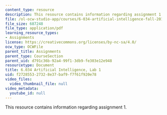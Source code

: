 ```yaml
---
content_type: resource
description: This resource contains information regarding assignment 1.
file: /ol-ocw-studio-app/courses/6-034-artificial-intelligence-fall-2010/f272855327328e37baf9f7f61f920e78_MIT6_034F10_lab1.pdf
file_size: 687248
file_type: application/pdf
learning_resource_types:
- Assignments
license: https://creativecommons.org/licenses/by-nc-sa/4.0/
ocw_type: OCWFile
parent_title: Assignments
parent_type: CourseSection
parent_uid: d791c36b-92a4-99f1-3db9-fe303e12e948
resourcetype: Document
title: 6.034 Artificial Intelligence, Lab 1
uid: f2728553-2732-8e37-baf9-f7f61f920e78
video_files:
  video_thumbnail_file: null
video_metadata:
  youtube_id: null
---
```

This resource contains information regarding assignment 1.